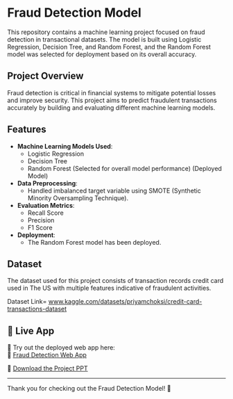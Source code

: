 # Fraud Detection Model

This repository contains a machine learning project focused on fraud detection in transactional datasets. The model is built using Logistic Regression, Decision Tree, and Random Forest, and the Random Forest model was selected for deployment based on its overall accuracy.

## Project Overview
Fraud detection is critical in financial systems to mitigate potential losses and improve security. This project aims to predict fraudulent transactions accurately by building and evaluating different machine learning models.

## Features
- **Machine Learning Models Used**:
  - Logistic Regression
  - Decision Tree 
  - Random Forest (Selected for overall model performance) (Deployed Model)
- **Data Preprocessing**:
  - Handled imbalanced target variable using SMOTE (Synthetic Minority Oversampling Technique).
- **Evaluation Metrics**:
  - Recall Score
  - Precision
  - F1 Score
- **Deployment**:
  - The Random Forest model has been deployed.

## Dataset
The dataset used for this project consists of transaction records credit card used in The US with multiple features indicative of fraudulent activities.


Dataset Link= www.kaggle.com/datasets/priyamchoksi/credit-card-transactions-dataset

## 🚀 Live App
🎯 Try out the deployed web app here:  
🔗 [Fraud Detection Web App](https://frauddetection-production-5e03.up.railway.app)


📂 [Download the Project PPT](./Fraud_Detection_Presentation.pptx)


---
Thank you for checking out the Fraud Detection Model! 🚀



